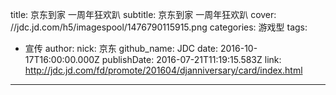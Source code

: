 title: 京东到家 一周年狂欢趴
subtitle: 京东到家 一周年狂欢趴
cover: //jdc.jd.com/h5/imagespool/1476790115915.png
categories: 游戏型
tags:
  - 宣传
author:
  nick: 京东
  github_name: JDC
date: 2016-10-17T16:00:00.000Z
publishDate: 2016-07-21T11:19:15.583Z
link: http://jdc.jd.com/fd/promote/201604/djanniversary/card/index.html
---
